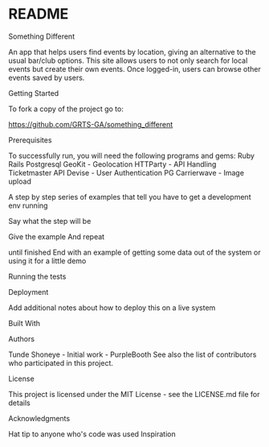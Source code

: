
# README

Something Different

An app that helps users find events by location, giving an alternative to the usual bar/club options.
This site allows users to not only search for local events but create their own events. Once logged-in, users can browse
other events saved by users.

Getting Started

To fork a copy of the project go to: 

https://github.com/GRTS-GA/something_different

Prerequisites

To successfully run, you will need the following programs and gems:
Ruby
Rails
Postgresql
GeoKit - Geolocation
HTTParty - API Handling
Ticketmaster API
Devise - User Authentication
PG
Carrierwave - Image upload


A step by step series of examples that tell you have to get a development env running

Say what the step will be

Give the example
And repeat

until finished
End with an example of getting some data out of the system or using it for a little demo

Running the tests


Deployment

Add additional notes about how to deploy this on a live system

Built With


Authors

Tunde Shoneye - Initial work - PurpleBooth
See also the list of contributors who participated in this project.

License

This project is licensed under the MIT License - see the LICENSE.md file for details

Acknowledgments

Hat tip to anyone who's code was used
Inspiration

